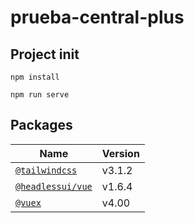 # prueba-central-plus

## Project init
```
npm install

npm run serve
```
## Packages

Name | Version 
--- | --- |
[`@tailwindcss`](https://github.com/tailwindlabs/tailwindcss) | v3.1.2
[`@headlessui/vue`](https://github.com/tailwindlabs/headlessui/tree/main/packages/%40headlessui-vue) | v1.6.4
[`@vuex`](https://github.com/vuejs/vuex) | v4.00
